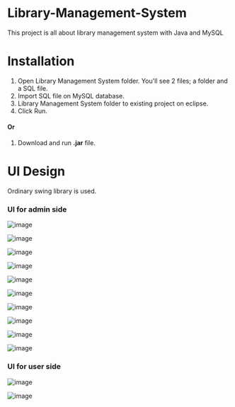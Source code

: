 # Library-Management-System
This project is all about library management system with Java and MySQL

# Installation
1. Open Library Management System folder. You'll see 2 files; a folder and a SQL file.
2. Import SQL file on MySQL database.
3. Library Management System folder to existing project on eclipse.
4. Click Run.

#### Or

1. Download and run **.jar** file.

# UI Design
Ordinary swing library is used.

### UI for admin side

![image](img/1.png)

![image](img/2.png)

![image](img/3.png)

![image](img/4.png)

![image](img/5.png)

![image](img/6.png)

![image](img/7.png)

![image](img/8.png)

![image](img/9.png)

![image](img/10.png)

### UI for user side

![image](img/11.png)

![image](img/12.png)
